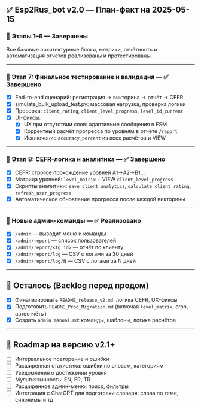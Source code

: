 ## ✅ Esp2Rus_bot v2.0 — План-факт на 2025-05-15

### 🔹 Этапы 1–6 — Завершены
Все базовые архитектурные блоки, метрики, отчётность и автоматизация отчётов реализованы и протестированы.

---

### 🔹 Этап 7: Финальное тестирование и валидация — ✅ Завершено
- [x] End-to-end сценарий: регистрация → викторина → отчёт → CEFR
- [x] simulate_bulk_upload_test.py: массовая нагрузка, проверка логики
- [x] Проверка: `client_rating`, `client_level_progress`, `level_id_current`
- [x] UI-фиксы:
  - [x] UX при отсутствии слов: адаптивные сообщения в FSM
  - [x] Корректный расчёт прогресса по уровням в отчёте `/report`
  - [x] Исключение `accuracy_percent` из всех расчётов и VIEW

---

### 🔹 Этап 8: CEFR-логика и аналитика — ✅ Завершено
- [x] CEFR: строгое прохождение уровней A1→A2→B1...
- [x] Матрица уровней: `level_matrix` + VIEW `client_level_progress`
- [x] Скрипты аналитики: `save_client_analytics`, `calculate_client_rating`, `refresh_user_progress`
- [x] Автоматическое обновление прогресса после каждой викторины

---

### 🔹 Новые админ-команды — ✅ Реализовано
- [x] `/admin` — выводит меню и команды
- [x] `/admin/report` — список пользователей
- [x] `/admin/report/<tg_id>` — отчёт по клиенту
- [x] `/admin/report/log` — CSV с логами за 30 дней
- [x] `/admin/report/log/N` — CSV с логами за N дней

---

## 📌 Осталось (Backlog перед продом)
- [x] Финализировать `README_release_v2.md`: логика CEFR, UX-фиксы
- [x] Подготовить `README_Prod_Migration.md` (включая `level_matrix`, cron, автоотчёты)
- [x] Создать `admin_manual.md`: команды, шаблоны, логика расчётов

---

## 🧭 Roadmap на версию v2.1+
- [ ] Интервальное повторение и ошибки
- [ ] Расширенная статистика: ошибки по словам, категориям
- [ ] Уведомления о достижении уровня
- [ ] Мультиязычность: EN, FR, TR
- [ ] Расширенное админ-меню: поиск, фильтры
- [ ] Интеграция с ChatGPT для подготовки словаря: слова по теме, синонимы и тд